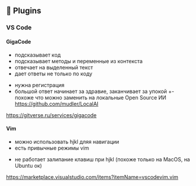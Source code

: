 ## 🔌 Plugins

### VS Code

#### GigaCode

+ подсказывает код
+ подсказывает методы и переменные из контекста
+ отвечает на выделенный текст
+ дает ответы не только по коду
- нужна регистрация
- большой ответ начинает за здравие, заканчивает за упокой
+- похоже что можно заменить на локальные Open Source ИИ https://github.com/mudler/LocalAI

https://gitverse.ru/services/gigacode

#### Vim

+ можно использовать hjkl дляя навигации
+ есть привычные режимы vim
- не работает залипание клавиш при hjkl (похоже только на MacOS, на Ubuntu ок)

https://marketplace.visualstudio.com/items?itemName=vscodevim.vim
